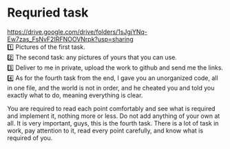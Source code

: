 
# Requried task

https://drive.google.com/drive/folders/1sJgjYNq-Ew7zas_FsNvF2IRFNOOVNrpk?usp=sharing <br>
1️⃣ Pictures of the first task. <br>
2️⃣ The second task: any pictures of yours that you can use. <br>
3️⃣ Deliver to me in private, upload the work to github and send me the links. <br>
4️⃣ As for the fourth task from the end, I gave you an unorganized code, all in one file, and the world is not in order, and he cheated you and told you exactly what to do, meaning everything is clear.  <br>

You are required to read each point comfortably and see what is required and implement it, nothing more or less. Do not add anything of your own at all. It is very important, guys, this is the fourth task. There is a lot of task in work, pay attention to it, read every point carefully, and know what is required of you.
